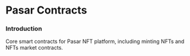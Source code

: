 Pasar Contracts
==================

### Introduction

Core smart contracts for Pasar NFT platform, including minting NFTs and NFTs market contracts.
